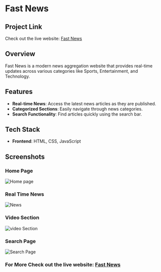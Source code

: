 # Fast News
## Project Link
Check out the live website: [Fast News](https://fast-newss.netlify.app/)
## Overview
Fast News is a modern news aggregation website that provides real-time updates across various categories like Sports, Entertainment, and Technology.

## Features
- **Real-time News**: Access the latest news articles as they are published.
- **Categorized Sections**: Easily navigate through news categories.
- **Search Functionality**: Find articles quickly using the search bar.

## Tech Stack
- **Frontend**: HTML, CSS, JavaScript

## Screenshots
### Home Page
![Home page](https://github.com/user-attachments/assets/d8c96f2a-a758-4c6b-a18f-3d206475364f)
### Real Time News
![News](https://github.com/user-attachments/assets/2ed6a02b-1f09-4b72-b160-f71caa4a7fcf)
### Video Section
![video Section](https://github.com/user-attachments/assets/3aeb74b8-6f1f-4dd9-8661-0123e1fba7e6)
### Search Page
![Search Page](https://github.com/user-attachments/assets/c23c0165-6aeb-4c6a-af2a-9b8ccb3a645f)

### For More Check out the live website: [Fast News](https://fast-newss.netlify.app/)
